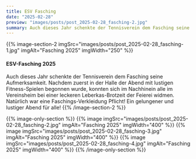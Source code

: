 ```yaml
---
title: ESV Fasching
date: "2025-02-28"
preview: "images/posts/post_2025-02-28_fasching-2.jpg"
summary: Auch dieses Jahr schenkte der Tennisverein dem Fasching seine Aufmerksamkeit. Nachdem zuerst in der Halle der Abend mit lustigen Fitness-Spielen begonnen wurde, konnten sich im Nachhinein...
---
```


{{% image-section-2 imgSrc="images/posts/post_2025-02-28_fasching-1.jpg" imgAlt="Fasching 2025" imgWidth="250" %}}
#### ESV-Fasching 2025

Auch dieses Jahr schenkte der Tennisverein dem Fasching seine Aufmerksamkeit. Nachdem zuerst in der Halle der Abend mit lustigen Fitness-Spielen begonnen wurde, konnten sich im Nachhinein alle im Vereinsheim bei einer leckeren Leberkas-Brotzeit der Feierei widmen. Natürlich war eine Faschings-Verkleidung Pflicht! Ein gelungener und lustiger Abend für alle!
{{% /image-section-2 %}}

{{% image-only-section %}}
{{% image imgSrc="images/posts/post_2025-02-28_fasching-2.jpg" imgAlt="Fasching 2025" imgWidth="400" %}}
{{% image imgSrc="images/posts/post_2025-02-28_fasching-3.jpg" imgAlt="Fasching 2025" imgWidth="400" %}}
{{% image imgSrc="images/posts/post_2025-02-28_fasching-4.jpg" imgAlt="Fasching 2025" imgWidth="400" %}}
{{% /image-only-section %}}
